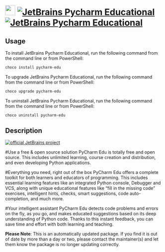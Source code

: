 ﻿# <img src="https://cdn.jsdelivr.net/gh/mkevenaar/chocolatey-packages@d7949131bb33509ebc8294e210fd60c84af5b082/icons/pycharm-edu.png" width="32" height="32"/> [![JetBrains Pycharm Educational](https://img.shields.io/chocolatey/v/pycharm-edu.svg?label=JetBrains+Pycharm+Educational)](https://chocolatey.org/packages/pycharm-edu) [![JetBrains Pycharm Educational](https://img.shields.io/chocolatey/dt/pycharm-edu.svg)](https://chocolatey.org/packages/pycharm-edu)

## Usage
To install JetBrains Pycharm Educational, run the following command from the command line or from PowerShell:
```powershell
choco install pycharm-edu
```

To upgrade JetBrains Pycharm Educational, run the following command from the command line or from PowerShell:
```powershell
choco upgrade pycharm-edu
```

To uninstall JetBrains Pycharm Educational, run the following command from the command line or from PowerShell:
```powershell
choco uninstall pycharm-edu
```

## Description
[![official JetBrains project](http://jb.gg/badges/official-plastic.svg)](https://confluence.jetbrains.com/display/ALL/JetBrains+on+GitHub)

#Use a free & open source solution
PyCharm Edu is totally free and open source. This includes unlimited learning, course creation and distribution, and even developing Python applications.

#Everything you need, right out of the box
PyCharm Edu offers a complete toolkit for both learners and educators of programming. This includes essential learning features like an integrated Python console, Debugger and VCS, along with unique educational features like “fill in the missing code” exercises, intelligent hints, checks, smart suggestions, code auto-completion, and much more.

#Your intelligent assistant
PyCharm Edu detects code problems and errors on the fly, as you go, and makes educated suggestions based on its deep understanding of Python code. Thanks to this instant feedback, you can save time and effort with both learning and teaching.

**Please Note**: This is an automatically updated package. If you find it is
out of date by more than a day or two, please contact the maintainer(s) and
let them know the package is no longer updating correctly.

